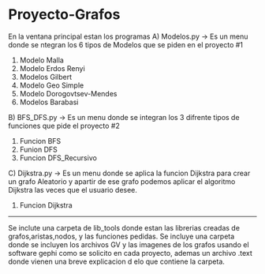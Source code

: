 # Proyecto-Grafos
En la ventana principal estan los programas 
A) Modelos.py -> Es un menu donde se ntegran los 6 tipos de Modelos que se piden en el proyecto #1
1) Modelo Malla
2) Modelo Erdos Renyi
3) Modelos Gilbert
4) Modelo Geo Simple
5) Modelo Dorogovtsev-Mendes
6) Modelos Barabasi


B) BFS_DFS.py -> Es un menu donde se integran los 3 difrente tipos de funciones que pide el proyecto #2 
1) Funcion BFS
2) Funion DFS
3) Funcion DFS_Recursivo

C) Dijkstra.py -> Es un menu donde se aplica la funcion Dijkstra para crear un grafo Aleatorio y apartir de ese grafo podemos aplicar el algoritmo Dijkstra las veces que el usuario desee.
1) Funcion Dijkstra

**************************************************************************************************************
Se inclute una carpeta de lib_tools donde estan las librerias creadas de grafos,aristas,nodos, y las funciones pedidas.
Se incluye una carpeta donde se incluyen los archivos GV y las imagenes de los grafos usando el software gephi como se solicito en cada proyecto, ademas un archivo .text donde vienen una breve explicacion d elo que contiene la carpeta.


